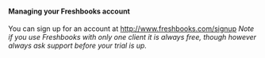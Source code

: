 #### Managing your Freshbooks account

You can sign up for an account at http://www.freshbooks.com/signup
*_Note if you use Freshbooks with only one client it is always free, though however always ask support before your trial is up._*



